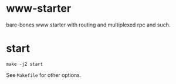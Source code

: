 # www-starter

bare-bones www starter with routing and multiplexed rpc and such.

# start

```
make -j2 start
```

See `Makefile` for other options.